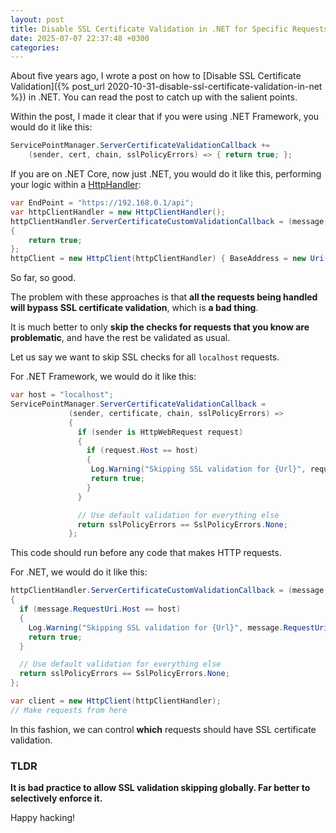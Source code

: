 ```yaml
---
layout: post
title: Disable SSL Certificate Validation in .NET for Specific Requests
date: 2025-07-07 22:37:48 +0300
categories:
---
```


About five years ago, I wrote a post on how to [Disable SSL Certificate Validation]({% post_url 2020-10-31-disable-ssl-certificate-validation-in-net %}) in .NET. You can read the post to catch up with the salient points.

Within the post, I made it clear that if you were using .NET Framework, you would do it like this:

```c#
ServicePointManager.ServerCertificateValidationCallback +=
    (sender, cert, chain, sslPolicyErrors) => { return true; };
```

If you are on .NET Core, now just .NET, you would do it like this, performing your logic within a [HttpHandler](https://learn.microsoft.com/en-us/dotnet/api/system.net.http.httpclienthandler?view=net-9.0):

```c#
var EndPoint = "https://192.168.0.1/api";
var httpClientHandler = new HttpClientHandler();
httpClientHandler.ServerCertificateCustomValidationCallback = (message, cert, chain, sslPolicyErrors) =>
{
    return true;
};
httpClient = new HttpClient(httpClientHandler) { BaseAddress = new Uri(EndPoint)
```

So far, so good.

The problem with these approaches is that **all the requests being handled will bypass SSL certificate validation**, which is **a bad thing**.

It is much better to only **skip the checks for requests that you know are problematic**, and have the rest be validated as usual.

Let us say we want to skip SSL checks for all `localhost` requests.

For .NET Framework, we would do it like this:

```c#
var host = "localhost";
ServicePointManager.ServerCertificateValidationCallback =
             (sender, certificate, chain, sslPolicyErrors) =>
             {
               if (sender is HttpWebRequest request)
               {
                 if (request.Host == host)
                 {
                  Log.Warning("Skipping SSL validation for {Url}", request.RequestUri);
                  return true;
                 }
               }

               // Use default validation for everything else
               return sslPolicyErrors == SslPolicyErrors.None;
             };
```

This code should run before any code that makes HTTP requests.

For .NET, we would do it like this:

```c#
httpClientHandler.ServerCertificateCustomValidationCallback = (message, cert, chain, sslPolicyErrors) =>
{
  if (message.RequestUri.Host == host)
  {
    Log.Warning("Skipping SSL validation for {Url}", message.RequestUri);
    return true;
  }

  // Use default validation for everything else
  return sslPolicyErrors == SslPolicyErrors.None;
};

var client = new HttpClient(httpClientHandler);
// Make requests from here
```

In this fashion, we can control **which** requests should have SSL certificate validation.

### TLDR

**It is bad practice to allow SSL validation skipping globally. Far better to selectively enforce it.**

Happy hacking!
